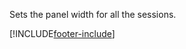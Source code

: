 Sets the panel width for all the sessions.

[!INCLUDE[footer-include](../../../../../../includes/footer-banner.md)]
